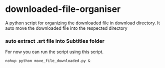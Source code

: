 # downloaded-file-organiser
A python script for organizing the downloaded file in download directory. It auto move the downloaded file into the respected directory

### auto extract .srt file into Subtitles folder

For now you can run the script using this script.

```nohup python move_file_downloaded.py & ```
